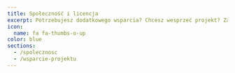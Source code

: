 ```yaml
---
title: Społeczność i licencja
excerpt: Potrzebujesz dodatkowego wsparcia? Chcesz wesprzeć projekt? Zajrzyj do tej sekcji
icon:
  name: fa fa-thumbs-o-up
color: blue
sections:
  - /spolecznosc
  - /wsparcie-projektu
---
```

